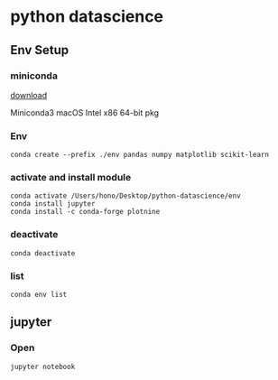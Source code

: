 # python datascience

## Env Setup

### miniconda
[download](https://docs.conda.io/en/latest/miniconda.html)

Miniconda3 macOS Intel x86 64-bit pkg

### Env

```
conda create --prefix ./env pandas numpy matplotlib scikit-learn
```

### activate and install module

```
conda activate /Users/hono/Desktop/python-datascience/env
conda install jupyter
conda install -c conda-forge plotnine
```

### deactivate
```
conda deactivate
```

### list

```
conda env list
```

## jupyter

### Open

```
jupyter notebook
```
